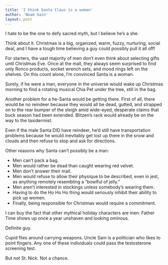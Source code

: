 ```yaml
---
title: 'I think Santa Claus is a woman'
author: 'Noam Sain'
layout: post
---
```


I hate to be the one to defy sacred myth, but I believe he’s a she.

Think about it. Christmas is a big, organized, warm, fuzzy, nurturing, social deal, and I have a tough time believing a guy could possibly pull it all off!

For starters, the vast majority of men don’t even think about selecting gifts until Christmas Eve. Once at the mall, they always seem surprised to find only Ronco products, socket wrench sets, and mood rings left on the shelves. On this count alone, I’m convinced Santa is a woman.

Surely, if he were a man, everyone in the universe would wake up Christmas morning to find a rotating musical Chia Pet under the tree, still in the bag.

Another problem for a he-Santa would be getting there. First of all, there would be no reindeer because they would all be dead, gutted, and strapped on to the rear bumper of the sleigh amid wide-eyed, desperate claims that buck season had been extended. Blitzen’s rack would already be on the way to the taxidermist.

Even if the male Santa DID have reindeer, he’d still have transportation problems because he would inevitably get lost up there in the snow and clouds and then refuse to stop and ask for directions.

Other reasons why Santa can’t possibly be a man:

* Men can’t pack a bag.
* Men would rather be dead than caught wearing red velvet.
* Men don’t answer their mail.
* Men would refuse to allow their physique to be described, even in jest, as anything remotely resembling a “bowlful of jelly.”
* Men aren’t interested in stockings unless somebody’s wearing them.
* Having to do the Ho Ho Ho thing would seriously inhibit their ability to pick up women.
* Finally, being responsible for Christmas would require a commitment.

I can buy the fact that other mythical holiday characters are men: Father Time shows up once a year unshaven and looking ominous.

Definite guy.

Cupid flies around carrying weapons. Uncle Sam is a politician who likes to point fingers. Any one of these individuals could pass the testosterone screening test.

But not St. Nick. Not a chance.
